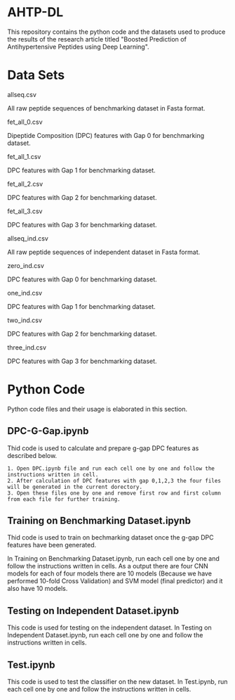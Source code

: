 # AHTP-DL
This repository contains the python code and the datasets used to produce the results of the research article titled "Boosted Prediction of Antihypertensive Peptides using Deep Learning".

Data Sets
=========

allseq.csv 

All raw peptide sequences of benchmarking dataset in Fasta format.

fet_all_0.csv 		

Dipeptide Composition (DPC) features with Gap 0 for benchmarking dataset.

fet_all_1.csv 		

DPC features with Gap 1 for benchmarking dataset.

fet_all_2.csv 		

DPC features with Gap 2 for benchmarking dataset.

fet_all_3.csv 		

DPC features with Gap 3 for benchmarking dataset.


allseq_ind.csv 		

All raw peptide sequences of independent dataset in Fasta format.

zero_ind.csv 		

DPC features with Gap 0 for benchmarking dataset.

one_ind.csv 		

DPC features with Gap 1 for benchmarking dataset.

two_ind.csv 		

DPC features with Gap 2 for benchmarking dataset.

three_ind.csv 		

DPC features with Gap 3 for benchmarking dataset.


Python Code
===========

Python code files and their usage is elaborated in this section.


DPC-G-Gap.ipynb 	
---------------
Thid code is used to calculate and prepare g-gap DPC features as described below.

	1. Open DPC.ipynb file and run each cell one by one and follow the instructions written in cell.
	2. After calculation of DPC features with gap 0,1,2,3 the four files will be generated in the current dorectory. 
	3. Open these files one by one and remove first row and first column from each file for further training.


Training on Benchmarking Dataset.ipynb
--------------------------------------
Thid code is used to train on bechmarking dataset once the g-gap DPC features have been generated.  


In Training on Benchmarking Dataset.ipynb, run each cell one by one and follow the instructions written in cells. As a output there are four CNN models for each of four models there are 10 models (Because we have performed 10-fold Cross Validation) and SVM model (final predictor) and it also have 10 models.

Testing on Independent Dataset.ipynb
------------------------------------
This code is used for testing on the independent dataset. In Testing on Independent Dataset.ipynb, run each cell one by one and follow the instructions written in cells.


Test.ipynb
----------
This code is used to test the classifier on the new dataset. In Test.ipynb, run each cell one by one and follow the instructions written in cells.
